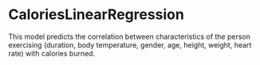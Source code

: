 # CaloriesLinearRegression

This model predicts the correlation between characteristics of the person exercising (duration, body temperature, gender, age, height, weight, heart rate) with calories burned.
